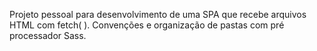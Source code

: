 Projeto pessoal para desenvolvimento de uma SPA que recebe arquivos HTML com fetch( ). Convenções e organização de pastas com pré processador Sass.
